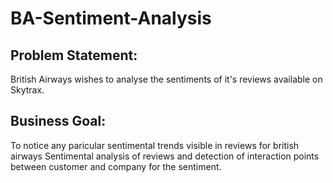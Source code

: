 # BA-Sentiment-Analysis

## Problem Statement:
British Airways wishes to analyse the sentiments of it's reviews available on Skytrax.

## Business Goal:
To notice any paricular sentimental trends visible in reviews for british airways
Sentimental analysis of reviews and detection of interaction points between customer and company for the sentiment.
